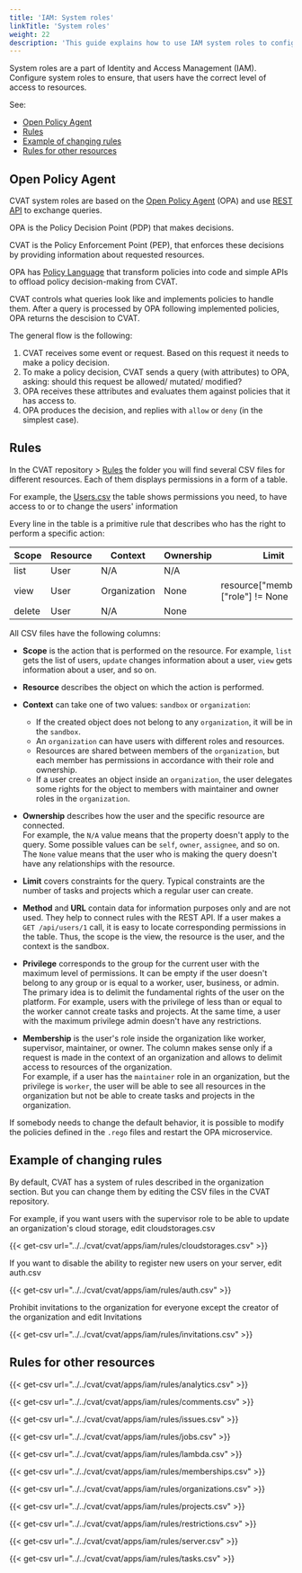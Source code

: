 ```yaml
---
title: 'IAM: System roles'
linkTitle: 'System roles'
weight: 22
description: 'This guide explains how to use IAM system roles to configure users rights in CVAT.'
---
```


System roles are a part of Identity and Access Management (IAM).
Configure system roles to ensure, that users have the correct level of access to resources.

See:

- [Open Policy Agent](#open-policy-agent)
- [Rules](#rules)
- [Example of changing rules](#example-of-changing-rules)
- [Rules for other resources](#rules-for-other-resources)

## Open Policy Agent

CVAT system roles are based on the [Open Policy Agent](https://www.openpolicyagent.org/) (OPA)
and use [REST API](https://www.openpolicyagent.org/docs/latest/rest-api/)
to exchange queries.

OPA is the Policy Decision Point (PDP) that makes decisions.

CVAT is the Policy Enforcement Point (PEP),
that enforces these decisions by providing information about
requested resources.

OPA has [Policy Language](https://www.openpolicyagent.org/docs/latest/policy-language/)
that transform policies into code and simple APIs to offload policy decision-making from CVAT.

CVAT controls what queries look like and implements policies to handle them.
After a query is processed by OPA following implemented policies,
OPA returns the descision to CVAT.

The general flow is the following:

1. CVAT receives some event or request. Based on this request it needs to make a policy decision.
2. To make a policy decision, CVAT sends a query (with attributes) to OPA, asking: should this request be allowed/ mutated/ modified?
3. OPA receives these attributes and evaluates them against policies that it has access to.
4. OPA produces the decision, and replies with `allow` or `deny` (in the simplest case).

## Rules

In the CVAT repository > [Rules](https://github.com/opencv/cvat/tree/develop/cvat/apps/iam/rules)
the folder you will find several CSV files for different resources.
Each of them displays permissions in a form of a table.

For example, the [Users.csv](https://github.com/opencv/cvat/blob/develop/cvat/apps/iam/rules/users.csv)
the table shows permissions you need, to have access to or to change the users' information

Every line in the table is a primitive rule that describes who has the right
to perform a specific action:

| Scope  | Resource | Context      | Ownership | Limit                                  | Method | URL         | Privilege | Membership |
| ------ | -------- | ------------ | --------- | -------------------------------------- | ------ | ----------- | --------- | ---------- |
| list   | User     | N/A          | N/A       |                                        | GET    | /users      | None      | N/A        |
| view   | User     | Organization | None      | resource["membership"]["role"] != None | GET    | /users/{id} | None      | Worker     |
| delete | User     | N/A          | None      |                                        | DELETE | /users/{id} | Admin     | N/A        |

All CSV files have the following columns:

- **Scope** is the action that is performed on the resource. For example, `list` gets the list of users,
  `update` changes information about a user, `view` gets information about a user, and so on.

- **Resource** describes the object on which the action is performed.

- **Context** can take one of two values: `sandbox` or `organization`:

  - If the created object does not belong to any `organization`, it will be in the `sandbox`.
  - An `organization` can have users with different roles and resources.
  - Resources are shared between members of the `organization`,
    but each member has permissions in accordance with their role and ownership.
  - If a user creates an object inside an `organization`, the user delegates some rights for the object
    to members with maintainer and owner roles in the `organization`.

- **Ownership** describes how the user and the specific resource are connected.
  <br>For example, the `N/A` value means that the property doesn't apply to the query.
  Some possible values can be `self`, `owner`, `assignee`, and so on.
  <br>The `None` value means that the user who is making the query doesn't have any relationships with the resource.

- **Limit** covers constraints for the query.
  Typical constraints are the number
  of tasks and projects which a regular user can create.

- **Method** and **URL** contain data for information purposes only and are not used.
  They help to connect rules with the REST API. If a user makes a `GET /api/users/1` call,
  it is easy to locate corresponding permissions in the table. Thus, the scope is the view,
  the resource is the user, and the context is the sandbox.

- **Privilege** corresponds to the group for the current user with the maximum level of permissions.
  It can be empty if the user doesn't belong to any group or is equal to a worker, user, business, or admin.
  The primary idea is to delimit the fundamental rights of the user on the platform.
  For example, users with the privilege of less than or equal to the worker cannot create tasks and projects.
  At the same time, a user with the maximum privilege admin doesn't have any restrictions.

- **Membership** is the user's role inside the organization like worker, supervisor, maintainer, or owner.
  The column makes sense only if a request is made in the context of an organization and allows
  to delimit access to resources of the organization.
  <br>For example, if a user has the `maintainer` role in an organization,
  but the privilege is `worker`, the user will be able to see all resources in the organization
  but not be able to create tasks and projects in the organization.

If somebody needs to change the default behavior,
it is possible to modify the policies defined in the `.rego` files and restart the OPA microservice.

## Example of changing rules

By default, CVAT has a system of rules described in the organization section.
But you can change them by editing the CSV files in the CVAT repository.

For example, if you want users with the supervisor role to be able to update an organization's
cloud storage, edit cloudstorages.csv

{{< get-csv url="../../cvat/cvat/apps/iam/rules/cloudstorages.csv" >}}

If you want to disable the ability to register new users on your server, edit auth.csv

{{< get-csv url="../../cvat/cvat/apps/iam/rules/auth.csv" >}}

Prohibit invitations to the organization for everyone except the creator of the organization and edit Invitations

{{< get-csv url="../../cvat/cvat/apps/iam/rules/invitations.csv" >}}

## Rules for other resources

{{< get-csv url="../../cvat/cvat/apps/iam/rules/analytics.csv" >}}

{{< get-csv url="../../cvat/cvat/apps/iam/rules/comments.csv" >}}

{{< get-csv url="../../cvat/cvat/apps/iam/rules/issues.csv" >}}

{{< get-csv url="../../cvat/cvat/apps/iam/rules/jobs.csv" >}}

{{< get-csv url="../../cvat/cvat/apps/iam/rules/lambda.csv" >}}

{{< get-csv url="../../cvat/cvat/apps/iam/rules/memberships.csv" >}}

{{< get-csv url="../../cvat/cvat/apps/iam/rules/organizations.csv" >}}

{{< get-csv url="../../cvat/cvat/apps/iam/rules/projects.csv" >}}

{{< get-csv url="../../cvat/cvat/apps/iam/rules/restrictions.csv" >}}

{{< get-csv url="../../cvat/cvat/apps/iam/rules/server.csv" >}}

{{< get-csv url="../../cvat/cvat/apps/iam/rules/tasks.csv" >}}
